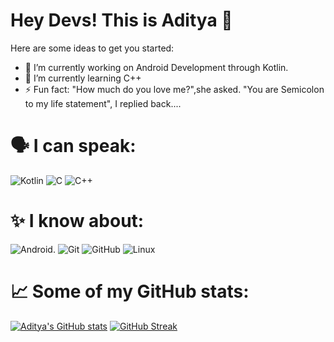 # Hey Devs! This is Aditya 👋


Here are some ideas to get you started:

- 🔭 I’m currently working on Android Development through Kotlin.
- 🌱 I’m currently learning C++
- ⚡ Fun fact: "How much do you love me?",she asked.
               "You are Semicolon to my life statement", I replied back....

# 🗣️ I can speak:
![Kotlin](https://img.shields.io/badge/kotlin-%230095D5.svg?style=for-the-badge&logo=kotlin&logoColor=white) ![C](https://img.shields.io/badge/c-%2300599C.svg?style=for-the-badge&logo=c&logoColor=white)  ![C++](https://img.shields.io/badge/c++-%2300599C.svg?style=for-the-badge&logo=c%2B%2B&logoColor=white)
# ✨ I know about:
![Android](https://img.shields.io/badge/Android-3DDC84?style=for-the-badge&logo=android&logoColor=white). ![Git](https://img.shields.io/badge/git-%23F05033.svg?style=for-the-badge&logo=git&logoColor=white)  ![GitHub](https://img.shields.io/badge/github-%23121011.svg?style=for-the-badge&logo=github&logoColor=white)  ![Linux](https://img.shields.io/badge/Linux-FCC624?style=for-the-badge&logo=linux&logoColor=black)  
# 📈 Some of my GitHub stats:
[![Aditya's GitHub stats](https://github-readme-stats.vercel.app/api?username=AdityaBansal2310&theme=dark)](https://github.com/anuraghazra/github-readme-stats)
[![GitHub Streak](https://github-readme-streak-stats.herokuapp.com/?user=AdityaBansal2310&theme=dark)](https://git.io/streak-stats)
